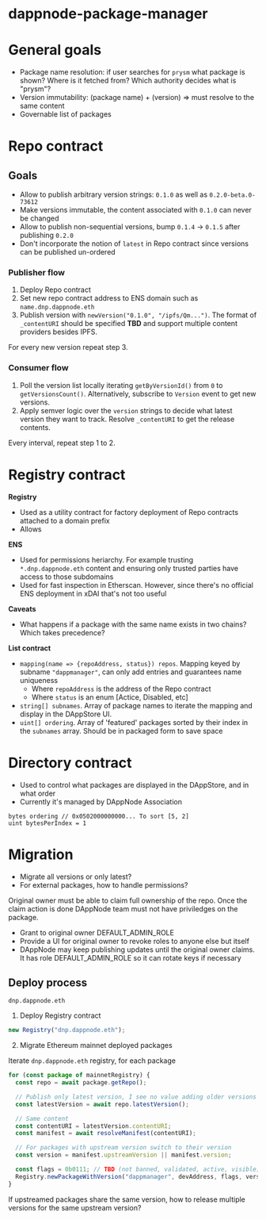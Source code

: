 # dappnode-package-manager

# General goals

- Package name resolution: if user searches for `prysm` what package is shown? Where is it fetched from? Which authority decides what is "prysm"?
- Version immutability: (package name) + (version) => must resolve to the same content
- Governable list of packages

# Repo contract

## Goals

- Allow to publish arbitrary version strings: `0.1.0` as well as `0.2.0-beta.0-73612`
- Make versions immutable, the content associated with `0.1.0` can never be changed
- Allow to publish non-sequential versions, bump `0.1.4` -> `0.1.5` after publishing `0.2.0`
- Don't incorporate the notion of `latest` in Repo contract since versions can be published un-ordered

### Publisher flow

1. Deploy Repo contract
2. Set new repo contract address to ENS domain such as `name.dnp.dappnode.eth`
3. Publish version with `newVersion("0.1.0", "/ipfs/Qm...")`. The format of `_contentURI` should be specified **TBD** and support multiple content providers besides IPFS.

For every new version repeat step 3.

### Consumer flow

1. Poll the version list locally iterating `getByVersionId()` from `0` to `getVersionsCount()`. Alternatively, subscribe to `Version` event to get new versions.
2. Apply semver logic over the `version` strings to decide what latest version they want to track. Resolve `_contentURI` to get the release contents.

Every interval, repeat step 1 to 2.

# Registry contract

**Registry**

- Used as a utility contract for factory deployment of Repo contracts attached to a domain prefix
- Allows

**ENS**

- Used for permissions heriarchy. For example trusting `*.dnp.dappnode.eth` content and ensuring only trusted parties have access to those subdomains
- Used for fast inspection in Etherscan. However, since there's no official ENS deployment in xDAI that's not too useful

**Caveats**

- What happens if a package with the same name exists in two chains? Which takes precedence?

**List contract**

- `mapping(name => {repoAddress, status}) repos`. Mapping keyed by subname `"dappmanager"`, can only add entries and guarantees name uniqueness
  - Where `repoAddress` is the address of the Repo contract
  - Where `status` is an enum [Actice, Disabled, etc]
- `string[] subnames`. Array of package names to iterate the mapping and display in the DAppStore UI.
- `uint[] ordering`. Array of 'featured' packages sorted by their index in the `subnames` array. Should be in packaged form to save space

# Directory contract

- Used to control what packages are displayed in the DAppStore, and in what order
- Currently it's managed by DAppNode Association

```
bytes ordering // 0x0502000000000... To sort [5, 2]
uint bytesPerIndex = 1
```

# Migration

- Migrate all versions or only latest?
- For external packages, how to handle permissions?

Original owner must be able to claim full ownership of the repo. Once the claim action is done DAppNode team must not have priviledges on the package.

- Grant to original owner DEFAULT_ADMIN_ROLE
- Provide a UI for original owner to revoke roles to anyone else but itself
- DAppNode may keep publishing updates until the original owner claims. It has role DEFAULT_ADMIN_ROLE so it can rotate keys if necessary

## Deploy process

`dnp.dappnode.eth`

1. Deploy Registry contract

```ts
new Registry("dnp.dappnode.eth");
```

2. Migrate Ethereum mainnet deployed packages

Iterate `dnp.dappnode.eth` registry, for each package

```ts
for (const package of mainnetRegistry) {
  const repo = await package.getRepo();

  // Publish only latest version, I see no value adding older versions
  const latestVersion = await repo.latestVersion();

  // Same content
  const contentURI = latestVersion.contentURI;
  const manifest = await resolveManifest(contentURI);

  // For packages with upstream version switch to their version
  const version = manifest.upstreamVersion || manifest.version;

  const flags = 0b0111; // TBD (not banned, validated, active, visible)
  Registry.newPackageWithVersion("dappmanager", devAddress, flags, version, contentURI);
}
```

If upstreamed packages share the same version, how to release multiple versions for the same upstream version?
